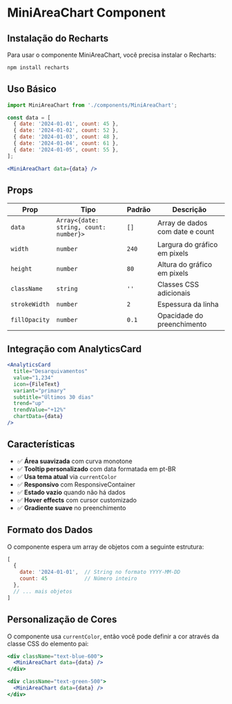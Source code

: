 # MiniAreaChart Component

## Instalação do Recharts

Para usar o componente MiniAreaChart, você precisa instalar o Recharts:

```bash
npm install recharts
```

## Uso Básico

```jsx
import MiniAreaChart from './components/MiniAreaChart';

const data = [
  { date: '2024-01-01', count: 45 },
  { date: '2024-01-02', count: 52 },
  { date: '2024-01-03', count: 48 },
  { date: '2024-01-04', count: 61 },
  { date: '2024-01-05', count: 55 },
];

<MiniAreaChart data={data} />
```

## Props

| Prop | Tipo | Padrão | Descrição |
|------|------|--------|-----------|
| `data` | `Array<{date: string, count: number}>` | `[]` | Array de dados com date e count |
| `width` | `number` | `240` | Largura do gráfico em pixels |
| `height` | `number` | `80` | Altura do gráfico em pixels |
| `className` | `string` | `''` | Classes CSS adicionais |
| `strokeWidth` | `number` | `2` | Espessura da linha |
| `fillOpacity` | `number` | `0.1` | Opacidade do preenchimento |

## Integração com AnalyticsCard

```jsx
<AnalyticsCard
  title="Desarquivamentos"
  value="1,234"
  icon={FileText}
  variant="primary"
  subtitle="Últimos 30 dias"
  trend="up"
  trendValue="+12%"
  chartData={data}
/>
```

## Características

- ✅ **Área suavizada** com curva monotone
- ✅ **Tooltip personalizado** com data formatada em pt-BR
- ✅ **Usa tema atual** via `currentColor`
- ✅ **Responsivo** com ResponsiveContainer
- ✅ **Estado vazio** quando não há dados
- ✅ **Hover effects** com cursor customizado
- ✅ **Gradiente suave** no preenchimento

## Formato dos Dados

O componente espera um array de objetos com a seguinte estrutura:

```javascript
[
  {
    date: '2024-01-01',  // String no formato YYYY-MM-DD
    count: 45            // Número inteiro
  },
  // ... mais objetos
]
```

## Personalização de Cores

O componente usa `currentColor`, então você pode definir a cor através da classe CSS do elemento pai:

```jsx
<div className="text-blue-600">
  <MiniAreaChart data={data} />
</div>

<div className="text-green-500">
  <MiniAreaChart data={data} />
</div>
```